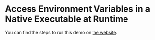 # Access Environment Variables in a Native Executable at Runtime

You can find the steps to run this demo on [the website](https://www.graalvm.org/latest/reference-manual/native-image/guides/access-environment-variables/).